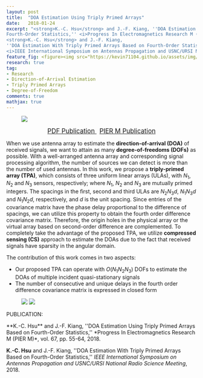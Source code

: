 ```yaml
---
layout: post
title:  "DOA Estimation Using Triply Primed Arrays"
date:   2018-01-24
excerpt: "<strong>K.-C. Hsu</strong> and J.-F. Kiang, ''DOA Estimation Using Triply Primed Arrays Based on
Fourth-Order Statistics,'' <i>Progress In Electromagnetics Research M (PIER M)</i>, vol. 67, pp. 55-64, 2018.<br>
<strong>K.-C. Hsu</strong> and J.-F. Kiang,
''DOA Estimation With Triply Primed Arrays Based on Fourth-Order Statistics,'' 
<i>IEEE International Symposium on Antennas Propagation and USNC/URSI National Radio Science Meeting</i>, 2018."
feature_fig: <figure><img src="https://kevin71104.github.io/assets/img/DOA_TPA/array.jpg"></figure>
research: true
tag:
- Research
- Direction-of-Arrival Estimation
- Triply Primed Arrays
- Degree-of-Freedom
comments: true
mathjax: true
---
```


<figure>
	<img src="https://kevin71104.github.io/assets/img/DOA_TPA/array.jpg">
</figure>

<center>
	<a href="{{site.url}}/assets/document/DOA_TPA.pdf" target="_blank" class="btn btn-danger">
		<span style="font-size: 120%;">
		PDF Publication
		</span>
	</a>
	&nbsp;
	<a href="http://www.jpier.org/PIERM/pier.php?paper=18012404" target="_blank" class="btn btn-warning">
		<span style="font-size: 120%;">
		PIER M Publication
		</span>
	</a>
</center>

When we use antenna array to estimate the **direction-of-arrival (DOA)** of received signals,
we want to attain as many **degree-of-freedoms (DOFs)** as possible.
With a well-arranged antenna array and corresponding signal processing algorithm, 
the number of sources we can detect is more than the number of used antennas.
In this work, we propose a **triply-primed array (TPA)**, which consists of three uniform linear arrays (ULAs), 
with $N_1$, $N_2$ and $N_3$ sensors, respectively; where $N_1$, $N_2$ and $N_3$ are mutually primed integers.
The spacings in the ﬁrst, second and third ULAs are $N_2N_3d$, $N_1N_3d$ and $N_1N_2d$, respectively, and $d$ is the unit spacing.
Since entries of the covariance matrix have the phase delay proportional to the difference of spacings, 
we can utilize this property to obtain the fourth order difference covariance matrix.
Therefore, the origin holes in the physical array or the virtual array based on second-order difference are complemented.
To completely take the advantage of the proposed TPA, we utilize **compressed sensing (CS)** approach to estimate the DOAs 
due to the fact that received signals have sparsity in the angular domain.

The contribution of this work comes in two aspects:
- Our proposed TPA can operate with $O(N_1N_2N_3)$ DOFs to estimate the DOAs of multiple incident quasi-stationary signals
- The number of consecutive and unique delays in the fourth order difference covariance matrix is expressed in closed form 

<figure class="half">
	<img src="https://kevin71104.github.io/assets/img/DOA_TPA/CPA.jpg" class="img-disappear"> 
	<img src="https://kevin71104.github.io/assets/img/DOA_TPA/TPA.jpg">
</figure>

<p class="double_underline">PUBLICATION:</p>
**K.-C. Hsu** and J.-F. Kiang, 
''DOA Estimation Using Triply Primed Arrays Based on Fourth-Order Statistics,'' 
*Progress In Electromagnetics Research M (PIER M)*, vol. 67, pp. 55-64, 2018.

**K.-C. Hsu** and J.-F. Kiang,
''DOA Estimation With Triply Primed Arrays Based on Fourth-Order Statistics,'' 
*IEEE International Symposium on Antennas Propagation and USNC/URSI National Radio Science Meeting*, 2018.
